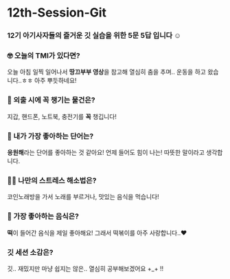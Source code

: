 # 12th-Session-Git

### 12기 아기사자들의 즐거운 깃 실습을 위한 5문 5답 입니다 ☺️

### 🤓 오늘의 TMI가 있다면?
오늘 아침 일찍 일어나서 **땅끄부부 영상**을 참고해 열심히 춤을 추며.. 운동을 하고 왔습니다..ㅎㅎ 아주 뿌듯하네요!

### 🎒 외출 시에 꼭 챙기는 물건은?
지갑, 핸드폰, 노트북, 충전기를 **꼭** 챙깁니다!

### 🤙 내가 가장 좋아하는 단어는?
**응원해**라는 단어를 좋아하는 것 같아요! 언제 들어도 힘이 나는! 따뜻한 말이라고 생각합니다.

### 🧘‍♀️ 나만의 스트레스 해소법은?
코인노래방을 가서 노래를 부르거나, 맛있는 음식을 먹습니다!

### 🍧 가장 좋아하는 음식은?
**떡**이 들어간 음식을 제일 좋아해요! 그래서 떡볶이를 아주 사랑합니다..♥

### 깃 세션 소감은?
깃.. 재밌지만 마냥 쉽지는 않은.. 열심히 공부해보겠어요 +_+ !!
 
